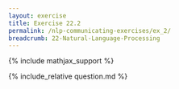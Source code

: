 ```yaml
---
layout: exercise
title: Exercise 22.2
permalink: /nlp-communicating-exercises/ex_2/
breadcrumb: 22-Natural-Language-Processing
---
```


{% include mathjax_support %}

<div><i class="arrow-up loader" data-chapter="nlp-communicating-exercises" data-exercise="ex_2" data-rating="0"></i></div>
{% include_relative question.md %}
